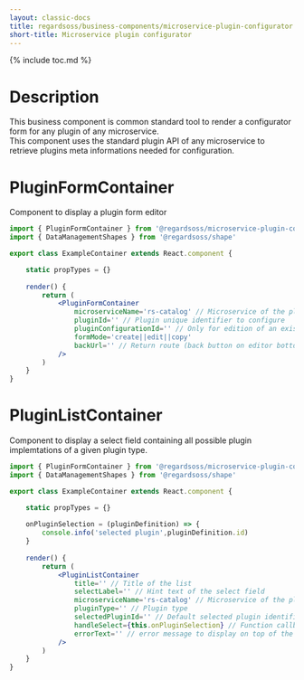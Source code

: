 ```yaml
---
layout: classic-docs
title: regardsoss/business-components/microservice-plugin-configurator
short-title: Microservice plugin configurator
---
```


{% include toc.md %}

# Description

This business component is common standard tool to render a configurator form for any plugin of any microservice.  
This component uses the standard plugin API of any microservice to retrieve plugins meta informations needed for configuration.

# PluginFormContainer

Component to display a plugin form editor


```jsx
import { PluginFormContainer } from '@regardsoss/microservice-plugin-configurator'
import { DataManagementShapes } from '@regardsoss/shape'

export class ExampleContainer extends React.component {

	static propTypes = {}
	
	render() {
		return (
			<PluginFormContainer
				microserviceName='rs-catalog' // Microservice of the plugin to configure
				pluginId='' // Plugin unique identifier to configure
				pluginConfigurationId='' // Only for edition of an existing plugin configuration
				formMode='create||edit||copy'
				backUrl='' // Return route (back button on editor bottom)
			/>
		)
	}
}
```

# PluginListContainer

Component to display a select field containing all possible plugin implemtations of a given plugin type.

```jsx
import { PluginFormContainer } from '@regardsoss/microservice-plugin-configurator'
import { DataManagementShapes } from '@regardsoss/shape'

export class ExampleContainer extends React.component {

	static propTypes = {}
	
	onPluginSelection = (pluginDefinition) => {
		console.info('selected plugin',pluginDefinition.id)
	}
	
	render() {
		return (
			<PluginListContainer
				title='' // Title of the list
				selectLabel='' // Hint text of the select field
				microserviceName='rs-catalog' // Microservice of the plugin type
				pluginType='' // Plugin type
				selectedPluginId='' // Default selected plugin identifier
				handleSelect={this.onPluginSelection} // Function callback when a plugin implemtentation is selected.
				errorText='' // error message to display on top of the list or null if no error.
			/>
		)
	}
}
```
